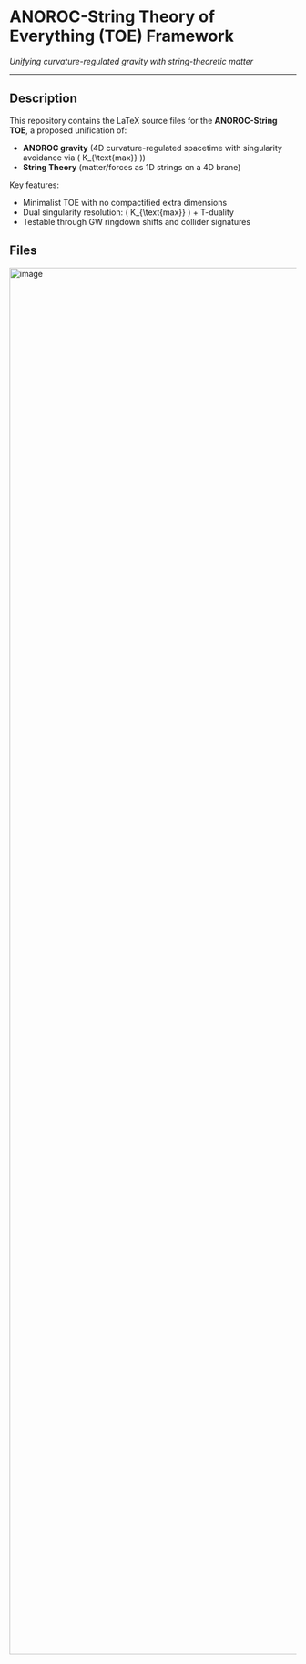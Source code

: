 # ANOROC-String Theory of Everything (TOE) Framework

  
*Unifying curvature-regulated gravity with string-theoretic matter*

---

## Description
This repository contains the LaTeX source files for the **ANOROC-String TOE**, a proposed unification of:
- **ANOROC gravity** (4D curvature-regulated spacetime with singularity avoidance via \( K_{\text{max}} \))
- **String Theory** (matter/forces as 1D strings on a 4D brane)

Key features:
- Minimalist TOE with no compactified extra dimensions
- Dual singularity resolution: \( K_{\text{max}} \) + T-duality
- Testable through GW ringdown shifts and collider signatures

## Files

<img width="1125" height="2436" alt="image" src="https://github.com/user-attachments/assets/9c69c96e-f7dc-4f8f-9817-1508aac9be1f" />
